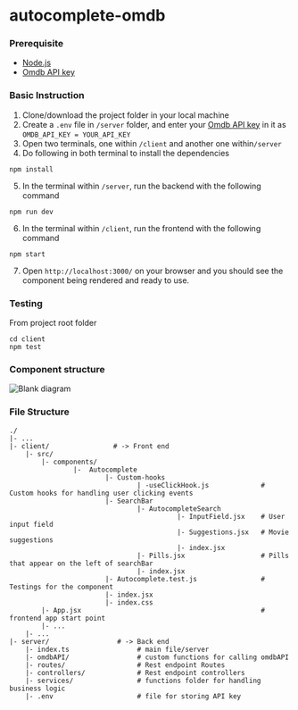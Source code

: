 # autocomplete-omdb

### Prerequisite
* [Node.js](https://nodejs.org/en/download/)
* [Omdb API key](http://www.omdbapi.com/)

### Basic Instruction
1. Clone/download the project folder in your local machine
2. Create a `.env` file in `/server` folder, and enter your [Omdb API key](http://www.omdbapi.com/) in it as `OMDB_API_KEY = YOUR_API_KEY`
3. Open two terminals, one within `/client` and another one within`/server`
4. Do following in both terminal to install the dependencies
```
npm install
```
5. In the terminal within `/server`, run the backend with the following command
```
npm run dev
```
6. In the terminal within `/client`, run the frontend with the following command
```
npm start
```
7. Open `http://localhost:3000/` on your browser and you should see the component being rendered and ready to use.

### Testing
From project root folder
```
cd client
npm test
```

### Component structure

![Blank diagram](https://user-images.githubusercontent.com/56567343/148298736-04d7f968-fe9b-469b-8ffb-671b99223e21.png)

### File Structure
```
./                        
|- ...
|- client/                # -> Front end
    |- src/
        |- components/
                |-  Autocomplete
                        |- Custom-hooks
                                | -useClickHook.js             # Custom hooks for handling user clicking events
                        |- SearchBar
                                |- AutocompleteSearch
                                          |- InputField.jsx    # User input field
                                          |- Suggestions.jsx   # Movie suggestions
                                          |- index.jsx
                                |- Pills.jsx                   # Pills that appear on the left of searchBar
                                |- index.jsx
                        |- Autocomplete.test.js                # Testings for the component
                        |- index.jsx           
                        |- index.css
        |- App.jsx                                             # frontend app start point
        |- ...
    |- ...
|- server/                 # -> Back end
    |- index.ts                 # main file/server
    |- omdbAPI/                 # custom functions for calling omdbAPI
    |- routes/                  # Rest endpoint Routes
    |- controllers/             # Rest endpoint controllers
    |- services/                # functions folder for handling business logic
    |- .env                     # file for storing API key
```
